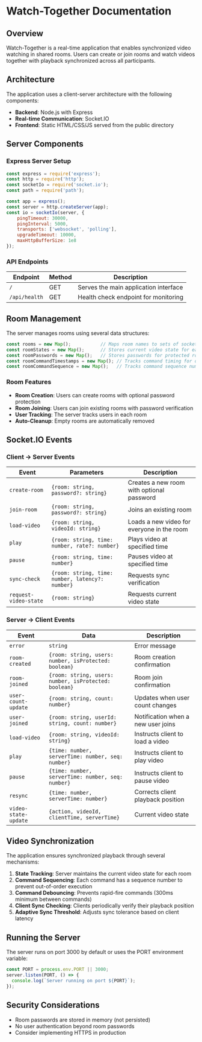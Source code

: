 # Watch-Together Documentation

## Overview

Watch-Together is a real-time application that enables synchronized video watching in shared rooms. Users can create or join rooms and watch videos together with playback synchronized across all participants.

## Architecture

The application uses a client-server architecture with the following components:

- **Backend**: Node.js with Express
- **Real-time Communication**: Socket.IO
- **Frontend**: Static HTML/CSS/JS served from the public directory

## Server Components

### Express Server Setup

```javascript
const express = require('express');
const http = require('http');
const socketIo = require('socket.io');
const path = require('path');

const app = express();
const server = http.createServer(app);
const io = socketIo(server, {
    pingTimeout: 30000,
    pingInterval: 5000,
    transports: ['websocket', 'polling'],
    upgradeTimeout: 10000,
    maxHttpBufferSize: 1e8
});
```

### API Endpoints

| Endpoint | Method | Description |
|----------|--------|-------------|
| `/` | GET | Serves the main application interface |
| `/api/health` | GET | Health check endpoint for monitoring |

## Room Management

The server manages rooms using several data structures:

```javascript
const rooms = new Map();           // Maps room names to sets of socket IDs
const roomStates = new Map();      // Stores current video state for each room
const roomPasswords = new Map();   // Stores passwords for protected rooms
const roomCommandTimestamps = new Map(); // Tracks command timing for debouncing
const roomCommandSequence = new Map();   // Tracks command sequence numbers
```

### Room Features

- **Room Creation**: Users can create rooms with optional password protection
- **Room Joining**: Users can join existing rooms with password verification
- **User Tracking**: The server tracks users in each room
- **Auto-Cleanup**: Empty rooms are automatically removed

## Socket.IO Events

### Client → Server Events

| Event | Parameters | Description |
|-------|------------|-------------|
| `create-room` | `{room: string, password?: string}` | Creates a new room with optional password |
| `join-room` | `{room: string, password?: string}` | Joins an existing room |
| `load-video` | `{room: string, videoId: string}` | Loads a new video for everyone in the room |
| `play` | `{room: string, time: number, rate?: number}` | Plays video at specified time |
| `pause` | `{room: string, time: number}` | Pauses video at specified time |
| `sync-check` | `{room: string, time: number, latency?: number}` | Requests sync verification |
| `request-video-state` | `{room: string}` | Requests current video state |

### Server → Client Events

| Event | Data | Description |
|-------|------|-------------|
| `error` | `string` | Error message |
| `room-created` | `{room: string, users: number, isProtected: boolean}` | Room creation confirmation |
| `room-joined` | `{room: string, users: number, isProtected: boolean}` | Room join confirmation |
| `user-count-update` | `{room: string, count: number}` | Updates when user count changes |
| `user-joined` | `{room: string, userId: string, count: number}` | Notification when a new user joins |
| `load-video` | `{room: string, videoId: string}` | Instructs client to load a video |
| `play` | `{time: number, serverTime: number, seq: number}` | Instructs client to play video |
| `pause` | `{time: number, serverTime: number, seq: number}` | Instructs client to pause video |
| `resync` | `{time: number, serverTime: number}` | Corrects client playback position |
| `video-state-update` | `{action, videoId, clientTime, serverTime}` | Current video state |

## Video Synchronization

The application ensures synchronized playback through several mechanisms:

1. **State Tracking**: Server maintains the current video state for each room
2. **Command Sequencing**: Each command has a sequence number to prevent out-of-order execution
3. **Command Debouncing**: Prevents rapid-fire commands (300ms minimum between commands)
4. **Client Sync Checking**: Clients periodically verify their playback position
5. **Adaptive Sync Threshold**: Adjusts sync tolerance based on client latency

## Running the Server

The server runs on port 3000 by default or uses the PORT environment variable:

```javascript
const PORT = process.env.PORT || 3000;
server.listen(PORT, () => {
  console.log(`Server running on port ${PORT}`);
});
```

## Security Considerations

- Room passwords are stored in memory (not persisted)
- No user authentication beyond room passwords
- Consider implementing HTTPS in production
